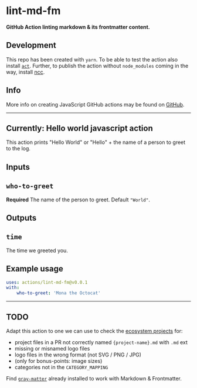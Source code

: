 # lint-md-fm
**GitHub Action linting markdown &amp; its frontmatter content.**

## Development

This repo has been created with `yarn`. 
To be able to test the action also install [`act`](https://github.com/nektos/act).
Further, to publish the action without `node_modules` coming in the way,
install [ncc](https://www.npmjs.com/package/@vercel/ncc).

## Info

More info on creating JavaScript GitHub actions may be found on 
[GitHub](https://docs.github.com/en/actions/creating-actions/creating-a-javascript-action). 

---

## Currently: Hello world javascript action

This action prints "Hello World" or "Hello" + the name of a person to greet to 
the log.

## Inputs

## `who-to-greet`

**Required** The name of the person to greet. Default `"World"`.

## Outputs

## `time`

The time we greeted you.

## Example usage

```yaml
uses: actions/lint-md-fm@v0.0.1
with:
    who-to-greet: 'Mona the Octocat'
```

---

## TODO

Adapt this action to one we can use to check the 
[ecosystem projects](https://github.com/solana-labs/ecosystem) for:
- project files in a PR not correctly named `{project-name}.md` with `.md` ext
- missing or misnamed logo files
- logo files in the wrong format (not SVG / PNG / JPG)
- (only for bonus-points: image sizes)
- categories not in the `CATEGORY_MAPPING`

Find [`gray-matter`](https://www.npmjs.com/package/gray-matter) already 
installed to work with Markdown & Frontmatter.
